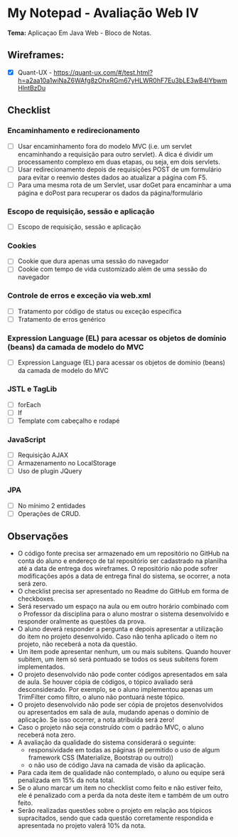 # My Notepad - Avaliação Web IV

**Tema:** Aplicaçao Em Java Web - Bloco de Notas.

## Wireframes:  

- [x] Quant-UX - https://quant-ux.com/#/test.html?h=a2aa10a1wiNaZ6WAfg8zOhxRGm67yHLWR0hF7Eu3bLE3wB4IYbwmHlntBzDu

## Checklist

### Encaminhamento e redirecionamento
- [ ] Usar encaminhamento fora do modelo MVC (i.e. um servlet encaminhando a requisição para outro servlet). A dica é dividir um processamento complexo em duas etapas, ou seja, em dois servlets.
- [ ] Usar redirecionamento depois de requisições POST de um formulário para evitar o reenvio destes dados ao atualizar a página com F5.
- [ ] Para uma mesma rota de um Servlet, usar doGet para encaminhar a uma página e doPost para recuperar os dados da página/formulário
### Escopo de requisição, sessão e aplicação
- [ ] Escopo de requisição, sessão e aplicação
### Cookies
- [ ] Cookie que dura apenas uma sessão do navegador
- [ ] Cookie com tempo de vida customizado além de uma sessão do navegador
### Controle de erros e exceção via web.xml
- [ ] Tratamento por código de status ou exceção específica
- [ ] Tratamento de erros genérico
### Expression Language (EL) para acessar os objetos de domínio (beans) da camada de modelo do MVC
- [ ] Expression Language (EL) para acessar os objetos de domínio (beans) da camada de modelo do MVC
### JSTL e TagLib
- [ ] forEach
- [ ] If
- [ ] Template com cabeçalho e rodapé
### JavaScript
- [ ] Requisição AJAX
- [ ] Armazenamento no LocalStorage
- [ ] Uso de plugin JQuery
### JPA
- [ ] No mínimo 2 entidades
- [ ] Operações de CRUD.

## Observações

- O código fonte precisa ser armazenado em um repositório no GitHub na conta do aluno e endereço de tal repositório ser cadastrado na planilha até a data de entrega dos wireframes. O repositório não pode sofrer modificações após a data de entrega final do sistema, se ocorrer, a nota será zero.
- O checklist precisa ser apresentado no Readme do GitHub em forma de checkboxes.
- Será reservado um espaço na aula ou em outro horário combinado com o Professor da disciplina para o aluno mostrar o sistema desenvolvido e responder oralmente as questões da prova.
- O aluno deverá responder a pergunta e depois apresentar a utilização do item no projeto desenvolvido. Caso não tenha aplicado o item no projeto, não receberá a nota da questão.
- Um item pode apresentar nenhum, um ou mais subitens. Quando houver subitem, um item só será pontuado se todos os seus subitens forem implementados.
- O projeto desenvolvido não pode conter códigos apresentados em sala de aula. Se houver cópia de códigos, o tópico avaliado será desconsiderado. Por exemplo, se o aluno implementou apenas um TrimFilter como filtro, o aluno não pontuará neste tópico.
- O projeto desenvolvido não pode ser cópia de projetos desenvolvidos ou apresentados em sala de aula, mudando apenas o domínio de aplicação. Se isso ocorrer, a nota atribuída será zero! 
- Caso o projeto não seja construído com o padrão MVC, o aluno receberá nota zero.
- A avaliação da qualidade do sistema considerará o seguinte:
  - responsividade em todas as páginas (é permitido o uso de algum framework CSS (Materialize, Bootstrap ou outro))
  - o não uso de código Java na camada de visão da aplicação. 
- Para cada item de qualidade não contemplado, o aluno ou equipe será penalizada em 15% da nota total.
- Se o aluno marcar um item no checklist como feito e não estiver feito, ele é penalizado com a perda da nota deste item e também de um outro feito. 
- Serão realizadas questões sobre o projeto em relação aos tópicos supracitados, sendo que cada questão corretamente respondida e apresentada no projeto valerá 10% da nota. 


